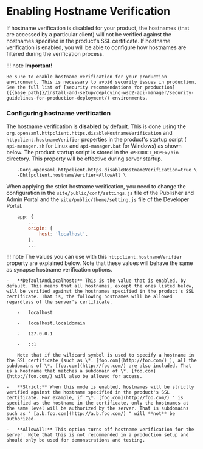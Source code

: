 # Enabling Hostname Verification

If hostname verification is disabled for your product, the hostnames (that are accessed by a particular client) will not be verified against the hostnames specified in the product's SSL certificate. If hostname verification is enabled, you will be able to configure how hostnames are filtered during the verification process.

!!! note
    **Important!**
    
    Be sure to enable hostname verification for your production environment. This is necessary to avoid security issues in production. See the full list of [security recommendations for production]({{base_path}}/install-and-setup/deploying-wso2-api-manager/security-guidelines-for-production-deployment/) environments.

### Configuring hostname verification

The hostname verification is **disabled** by default. This is done using the `org.opensaml.httpclient.https.disableHostnameVerification` and `httpclient.hostnameVerifier` properties in the product's startup script ( `api-manager.sh` for Linux and `api-manager.bat` for Windows) as shown below. The product startup script is stored in the `<PRODUCT_HOME>/bin` directory. This property will be effective during server startup.

```  
    -Dorg.opensaml.httpclient.https.disableHostnameVerification=true \
    -Dhttpclient.hostnameVerifier=AllowAll \
```

When applying the strict hostname verification, you need to change the configuration in the `site/public/conf/settings.js` file of the Publisher and Admin Portal and the `site/public/theme/setting.js` file of the Developer Portal.


```javascript
    app: {
        ...
        origin: {
            host: 'localhost',
        },
        ...
```

!!! note
    The values you can use with this `httpclient.hostnameVerifier` property are explained below. Note that these values will behave the same as synapse hostname verification options.
    
    -   **DefaultAndLocalhost:** This is the value that is enabled, by default. This means that all hostnames, except the ones listed below, will be verified against the hostnames specified in the product's SSL certificate. That is, the following hostnames will be allowed regardless of the server's certificate.
    
        -   localhost
    
        -   localhost.localdomain
    
        -   127.0.0.1
    
        -   ::1
    
        Note that if the wildcard symbol is used to specify a hostname in the SSL certificate (such as \*. [foo.com](http://foo.com/) ), all the subdomains of \*. [foo.com](http://foo.com/) are also included. That is a hostname that matches a subdomain of \*. [foo.com](http://foo.com/) will also be allowed for access.
    
    -   **Strict:** When this mode is enabled, hostnames will be strictly verified against the hostname specified in the product's SSL certificate. For example, if "\*. [foo.com](http://foo.com/) " is specified as the hostname in the certificate, only the hostnames at the same level will be authorized by the server. That is subdomains such as " [a.b.foo.com](http://a.b.foo.com/) " will **not** be authorized.
    
    -   **AllowAll:** This option turns off hostname verification for the server. Note that this is not recommended in a production setup and should only be used for demonstrations and testing.


